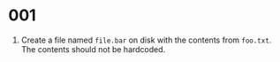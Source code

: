 # 001

1. Create a file named `file.bar` on disk with the contents from `foo.txt`. The contents should not be hardcoded.

